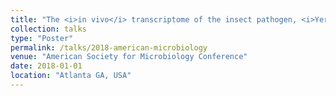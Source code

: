 ```yaml
---
title: "The <i>in vivo</i> transcriptome of the insect pathogen, <i>Yersinia entomophaga</i>"
collection: talks
type: "Poster"
permalink: /talks/2018-american-microbiology
venue: "American Society for Microbiology Conference"
date: 2018-01-01
location: "Atlanta GA, USA"
---
```


